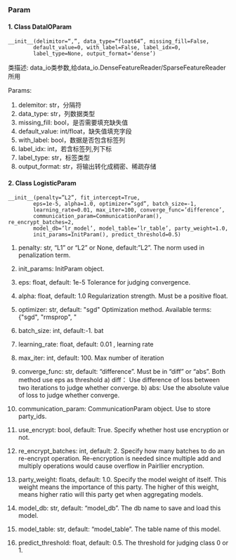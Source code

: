 ### Param

#### 1. Class DataIOParam

```
__init__(delimitor=“,”, data_type=“float64”, missing_fill=False,
        default_value=0, with_label=False, label_idx=0,
        label_type=None, output_format=‘dense’)
```
类描述: data_io类参数,给data_io.DenseFeatureReader/SparseFeatureReader所用

Params:
1. delemitor: str，分隔符
2. data_type: str，列数据类型
3. missing_fill: bool，是否需要填充缺失值
4. default_value: int/float，缺失值填充字段
5. with_label: bool，数据是否包含标签列
6. label_idx: int，若含标签列,列下标
7. label_type: str，标签类型
8. output_format: str，将输出转化成稠密、稀疏存储

#### 2. Class LogisticParam
```
__init__(penalty=”L2”, fit_intercept=True,
        eps=1e-5, alpha=1.0, optimizer=”sgd”, batch_size=-1,
        learning_rate=0.01, max_iter=100, converge_func=’difference’,
        communication_param=CommunicationParam(), re_encrypt_batches=2,
        model_db=’lr_model’, model_table=’lr_table’, party_weight=1.0,
        init_params=InitParam(), predict_threshold=0.5)
```
1)	penalty: str, “L1” or “L2” or None, default:”L2”.
    The norm used in penalization term.
2)	init_params: InitParam object.
3)	eps: float, default: 1e-5
    Tolerance for judging convergence.
4)	alpha: float, default: 1.0
    Regularization strength. Must be a positive float.
5)	optimizer: str, default: "sgd"
    Optimization method. Available terms: {"sgd", "rmsprop", "

6)	batch_size: int, default:-1. bat
7)	learning_rate: float, default: 0.01 , learning rate
8)	max_iter: int, default: 100. Max number of iteration
9)	converge_func: str, default: “difference”. Must be in “diff” or “abs”. Both method use eps as threshold
a)	diff： Use difference of loss between two iterations to judge whether converge.
b)	abs: Use the absolute value of loss to judge whether converge.
10)	communication_param: CommunicationParam object. Use to store party_ids.
11)	use_encrypt: bool, default: True. Specify whether host use encryption or not.
12)	re_encrypt_batches: int, default: 2. Specify how many batches to do an re-encrypt operation. Re-encryption is needed since multiple add and multiply operations would cause overflow in Pairllier encryption.
13)	party_weight: floats, default: 1.0. Specify the model weight of itself. This weight means the importance of this party. The higher of this weight, means higher ratio will this party get when aggregating models.
14)	model_db: str, default: “model_db”. The db name to save and load this model.
15)	model_table: str, default: “model_table”. The table name of this model.
16)	predict_threshold: float, default: 0.5. The threshold for judging class 0 or 1.

